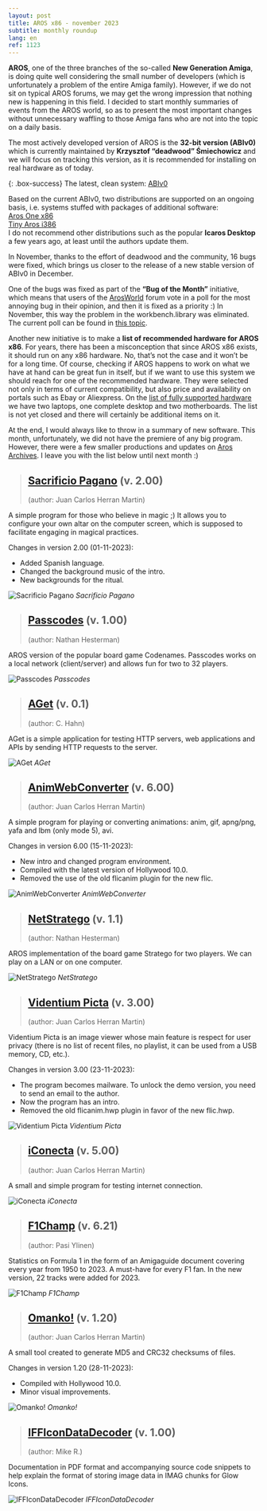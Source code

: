 ```yaml
---
layout: post
title: AROS x86 - november 2023
subtitle: monthly roundup
lang: en
ref: 1123
---
```


**AROS**, one of the three branches of the so-called **New Generation Amiga**, is doing quite well considering the small number of developers (which is unfortunately a problem of the entire Amiga family). However, if we do not sit on typical AROS forums, we may get the wrong impression that nothing new is happening in this field. I decided to start monthly summaries of events from the AROS world, so as to present the most important changes without unnecessary waffling to those Amiga fans who are not into the topic on a daily basis.
  
The most actively developed version of AROS is the **32-bit version (ABIv0)** which is currently maintained by **Krzysztof “deadwood” Śmiechowicz** and we will focus on tracking this version, as it is recommended for installing on real hardware as of today.

{: .box-success}
The latest, clean system: [ABIv0](https://github.com/deadw00d/AROS/releases)

Based on the current ABIv0, two distributions are supported on an ongoing basis, i.e. systems stuffed with packages of additional software:  
[Aros One x86](https://sites.google.com/view/arosone)  
[Tiny Aros i386](https://tinyaros.flazio.com)  
I do not recommend other distributions such as the popular **Icaros Desktop** a few years ago, at least until the authors update them.

In November, thanks to the effort of deadwood and the community, 16 bugs were fixed, which brings us closer to the release of a new stable version of ABIv0 in December.

One of the bugs was fixed as part of the **“Bug of the Month”** initiative, which means that users of the [ArosWorld](https://www.arosworld.org) forum vote in a poll for the most annoying bug in their opinion, and then it is fixed as a priority :) In November, this way the problem in the workbench.library was eliminated. The current poll can be found in [this topic](https://www.arosworld.org/infusions/forum/viewthread.php?thread_id=1158).

Another new initiative is to make a **list of recommended hardware for AROS x86**. For years, there has been a misconception that since AROS x86 exists, it should run on any x86 hardware. No, that’s not the case and it won’t be for a long time. Of course, checking if AROS happens to work on what we have at hand can be great fun in itself, but if we want to use this system we should reach for one of the recommended hardware. They were selected not only in terms of current compatibility, but also price and availability on portals such as Ebay or Aliexpress. On the [list of fully supported hardware](https://en.wikibooks.org/wiki/Aros/Platforms/x86_Complete_System_HCL#Recommended_hardware) we have two laptops, one complete desktop and two motherboards. The list is not yet closed and there will certainly be additional items on it.

At the end, I would always like to throw in a summary of new software. This month, unfortunately, we did not have the premiere of any big program. However, there were a few smaller productions and updates on [Aros Archives](http://archives.aros-exec.org). I leave you with the list below until next month :)

> ## [Sacrificio Pagano](http://archives.aros-exec.org/?function=showfile&file=utility/misc/sacrificopagano.lha) (v. 2.00)
> (author: Juan Carlos Herran Martin)

A simple program for those who believe in magic ;) It allows you to configure your own altar on the computer screen, which is supposed to facilitate engaging in magical practices.

Changes in version 2.00 (01-11-2023):
- Added Spanish language.
- Changed the background music of the intro.
- New backgrounds for the ritual.

![Sacrificio Pagano](/assets/img/pagano.jpg)
*Sacrificio Pagano*

> ## [Passcodes](http://archives.aros-exec.org/?function=showfile&file=game/misc/passcodes.i386-aros.lha) (v. 1.00)
> (author: Nathan Hesterman)

AROS version of the popular board game Codenames. Passcodes works on a local network (client/server) and allows fun for two to 32 players.

![Passcodes](/assets/img/passcodes.jpg)
*Passcodes*

> ## [AGet](http://archives.aros-exec.org/?function=showfile&file=network/aget.lha) (v. 0.1)
> (author: C. Hahn)

AGet is a simple application for testing HTTP servers, web applications and APIs by sending HTTP requests to the server.

![AGet](/assets/img/aget.jpg)
*AGet*

> ## [AnimWebConverter](http://archives.aros-exec.org/?function=showfile&file=graphics/convert/animwebconverter.lha) (v. 6.00)
> (author: Juan Carlos Herran Martin)

A simple program for playing or converting animations: anim, gif, apng/png, yafa and lbm (only mode 5), avi.

Changes in version 6.00 (15-11-2023):
- New intro and changed program environment.
- Compiled with the latest version of Hollywood 10.0.
- Removed the use of the old flicanim plugin for the new flic.

![AnimWebConverter](/assets/img/animwebconv.jpg)
*AnimWebConverter*

> ## [NetStratego](http://archives.aros-exec.org/?function=showfile&file=game/server/netstratego.i386-aros.lha) (v. 1.1)
> (author: Nathan Hesterman)

AROS implementation of the board game Stratego for two players. We can play on a LAN or on one computer.

![NetStratego](/assets/img/netstratego.jpg)
*NetStratego*

> ## [Videntium Picta](http://archives.aros-exec.org/?function=showfile&file=graphics/viewer/videntiumpicta.lha) (v. 3.00)
> (author: Juan Carlos Herran Martin)

Videntium Picta is an image viewer whose main feature is respect for user privacy (there is no list of recent files, no playlist, it can be used from a USB memory, CD, etc.).

Changes in version 3.00 (23-11-2023):
- The program becomes mailware. To unlock the demo version, you need to send an email to the author.
- Now the program has an intro.
- Removed the old flicanim.hwp plugin in favor of the new flic.hwp.

![Videntium Picta](/assets/img/videntium.jpg)
*Videntium Picta*

> ## [iConecta](http://archives.aros-exec.org/?function=showfile&file=network/misc/iconecta.lha) (v. 5.00)
> (author: Juan Carlos Herran Martin)

A small and simple program for testing internet connection.

![iConecta](/assets/img/iconecta.jpg)
*iConecta*

> ## [F1Champ](http://archives.aros-exec.org/?function=showfile&file=document/misc/f1champ.lha) (v. 6.21)
> (author: Pasi Ylinen)

Statistics on Formula 1 in the form of an Amigaguide document covering every year from 1950 to 2023. A must-have for every F1 fan. In the new version, 22 tracks were added for 2023.

![F1Champ](/assets/img/f1champ.jpg)
*F1Champ*

> ## [Omanko!](http://archives.aros-exec.org/?function=showfile&file=utility/filetool/omanko.lha) (v. 1.20)
> (author: Juan Carlos Herran Martin)

A small tool created to generate MD5 and CRC32 checksums of files.

Changes in version 1.20 (28-11-2023):
- Compiled with Hollywood 10.0.
- Minor visual improvements.

![Omanko!](/assets/img/omanko.jpg)
*Omanko!*

> ## [IFFIconDataDecoder](http://archives.aros-exec.org/?function=showfile&file=graphics/icon/iff_icon_data_decoder.zip) (v. 1.00)
> (author: Mike R.)

Documentation in PDF format and accompanying source code snippets to help explain the format of storing image data in IMAG chunks for Glow Icons.

![IFFIconDataDecoder](/assets/img/ifficon.jpg)
*IFFIconDataDecoder*
